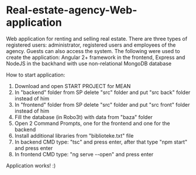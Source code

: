 # Real-estate-agency-Web-application
Web application for renting and selling real estate. There are three types of registered users: administrator, registered users and employees of the agency. Guests can also access the system. The following were used to create the application: Angular 2+ framework in the frontend, Express and NodeJS in the backhand with use non-relational MongoDB database

How to start application:
1. Download and open START PROJECT for MEAN
2. In "backend" folder from SP delete "src" folder and put "src back" folder instead of him
3. In "frontend" folder from SP delete "src" folder and put "src front" folder instead of him
4. Fill the database (in Robo3t) with data from "baza" folder
5. Open 2 Command Prompts, one for the frontend and one for the backend
6. Install additional libraries from "biblioteke.txt" file
7. In backend CMD type: "tsc" and press enter, after that type "npm start" and press enter
8. In frontend CMD type: "ng serve --open" and press enter

Application works! :)
